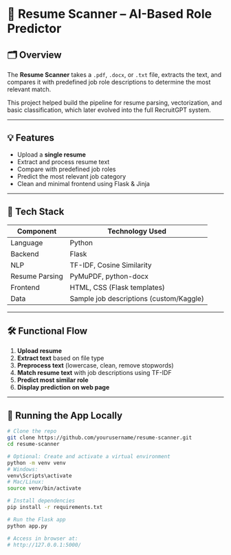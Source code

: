 # 🧠 Resume Scanner – AI-Based Role Predictor


## 🗂️ Overview

The **Resume Scanner** takes a `.pdf`, `.docx`, or `.txt` file, extracts the text, and compares it with predefined job role descriptions to determine the most relevant match.

This project helped build the pipeline for resume parsing, vectorization, and basic classification, which later evolved into the full RecruitGPT system.

---

## 💡 Features

- Upload a **single resume**
- Extract and process resume text
- Compare with predefined job roles
- Predict the most relevant job category
- Clean and minimal frontend using Flask & Jinja

---

## 🔧 Tech Stack

| Component     | Technology Used                |
|---------------|--------------------------------|
| Language      | Python                         |
| Backend       | Flask                          |
| NLP           | TF-IDF, Cosine Similarity      |
| Resume Parsing| PyMuPDF, python-docx           |
| Frontend      | HTML, CSS (Flask templates)    |
| Data          | Sample job descriptions (custom/Kaggle) |

---

## 🛠 Functional Flow

1. **Upload resume**
2. **Extract text** based on file type
3. **Preprocess text** (lowercase, clean, remove stopwords)
4. **Match resume text** with job descriptions using TF-IDF
5. **Predict most similar role**
6. **Display prediction on web page**

---

## 🚀 Running the App Locally

```bash
# Clone the repo
git clone https://github.com/yourusername/resume-scanner.git
cd resume-scanner

# Optional: Create and activate a virtual environment
python -m venv venv
# Windows:
venv\Scripts\activate
# Mac/Linux:
source venv/bin/activate

# Install dependencies
pip install -r requirements.txt

# Run the Flask app
python app.py

# Access in browser at:
# http://127.0.0.1:5000/
